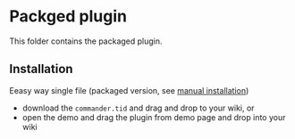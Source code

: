 # Packged plugin
This folder contains the packaged plugin. 

## Installation

Eeasy way single file (packaged version, see [manual installation](https://tiddlywiki.com/#Manually%20installing%20a%20plugin))

* download the `commander.tid` and drag and drop to your wiki, or
* open the demo and drag the plugin from demo page and drop into your wiki
